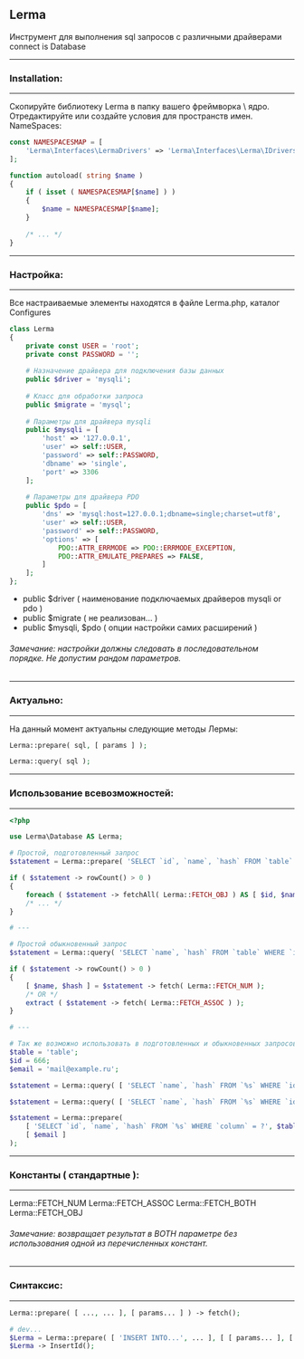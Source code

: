 ## Lerma
Инструмент для выполнения sql запросов с различными драйверами connect is Database
***
### Installation:
***
Скопируйте библиотеку Lerma в папку вашего фреймворка \ ядро.
Отредактируйте или создайте условия для пространств имен.
NameSpaces:
```PHP
const NAMESPACESMAP = [
	'Lerma\Interfaces\LermaDrivers' => 'Lerma\Interfaces\Lerma\IDrivers'
];

function autoload( string $name )
{
	if ( isset ( NAMESPACESMAP[$name] ) )
	{
		$name = NAMESPACESMAP[$name];
	}
	
	/* ... */
}
```
***
### Настройка:
***
Все настраиваемые элементы находятся в файле Lerma.php, каталог Configures
```PHP
class Lerma
{
	private const USER = 'root';
	private const PASSWORD = '';
	
	# Назначение драйвера для подключения базы данных
	public $driver = 'mysqli';
	
	# Класс для обработки запроса
	public $migrate = 'mysql';
	
	# Параметры для драйвера mysqli
	public $mysqli = [
		'host' => '127.0.0.1',
		'user' => self::USER,
		'password' => self::PASSWORD,
		'dbname' => 'single',
		'port' => 3306
	];
	
	# Параметры для драйвера PDO
	public $pdo = [
		'dns' => 'mysql:host=127.0.0.1;dbname=single;charset=utf8',
		'user' => self::USER,
		'password' => self::PASSWORD,
		'options' => [
			PDO::ATTR_ERRMODE => PDO::ERRMODE_EXCEPTION,
			PDO::ATTR_EMULATE_PREPARES => FALSE,
		]
	];
};
```
- public $driver ( наименование подключаемых драйверов mysqli or pdo )
- public $migrate ( не реализован... )
- public $mysqli, $pdo ( опции настройки самих расширений )
###### Замечание: настройки должны следовать в последовательном порядке. Не допустим рандом параметров.
***
### Актуально:
***
На данный момент актуальны следующие методы Лермы:
```PHP
Lerma::prepare( sql, [ params ] );

Lerma::query( sql );
```
***
### Использование всевозможностей:
***
```PHP
<?php

use Lerma\Database AS Lerma;

# Простой, подготовленный запрос
$statement = Lerma::prepare( 'SELECT `id`, `name`, `hash` FROM `table` WHERE `column` = ?', [ 'mail@example.ru' ] );

if ( $statement -> rowCount() > 0 )
{
	foreach ( $statement -> fetchAll( Lerma::FETCH_OBJ ) AS [ $id, $name, $hash ] )
	/* ... */
}

# ---

# Простой обыкновенный запрос
$statement = Lerma::query( 'SELECT `name`, `hash` FROM `table` WHERE `id` = ' . 5 );

if ( $statement -> rowCount() > 0 )
{
	[ $name, $hash ] = $statement -> fetch( Lerma::FETCH_NUM );
	/* OR */
	extract ( $statement -> fetch( Lerma::FETCH_ASSOC ) );
}

# ---

# Так же возможно использовать в подготовленных и обыкновенных запросов для внутреннего форматирования функцией sprintf
$table = 'table';
$id = 666;
$email = 'mail@example.ru';

$statement = Lerma::query( [ 'SELECT `name`, `hash` FROM `%s` WHERE `id` = %d', $table, $id ] );

$statement = Lerma::query( [ 'SELECT `name`, `hash` FROM `%s` WHERE `id` IN ( %s )', $table, implode ( ', ', [ 1,2,5,88 ] ) ] );

$statement = Lerma::prepare( 
	[ 'SELECT `id`, `name`, `hash` FROM `%s` WHERE `column` = ?', $table ],
	[ $email ]
);
```
***
### Константы ( стандартные ):
***
Lerma::FETCH_NUM
Lerma::FETCH_ASSOC
Lerma::FETCH_BOTH
Lerma::FETCH_OBJ
###### Замечание: возвращает результат в BOTH параметре без использования одной из перечисленных констант.
***
### Синтаксис:
***
```PHP
Lerma::prepare( [ ..., ... ], [ params... ] ) -> fetch();

# dev...
$Lerma = Lerma::prepare( [ 'INSERT INTO...', ... ], [ [ params... ], [ params... ], ...multi ] );
$Lerma -> InsertId();
```

